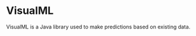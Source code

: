 <h1>VisualML</h1>
<p>VisualML is a Java library used to make predictions based on existing data.</p>
